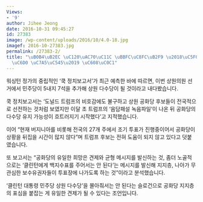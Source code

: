 ```yaml
---
Views:
- '9'
author: Jihee Jeong
date: 2016-10-31 09:45:27
id: 27383
image: /wp-content/uploads/2016/10/4.0-18.jpg
imagef: 2016-10-27383.jpg
permalink: /27383-2/
title: "\uB0B4\uB2EC \uC120\uAC70\uC11C \uBBFC\uC8FC\uB2F9 \u2018\uC5F0\uBC29\uC0C1\
  \uC6D0 \uC7A5\uC545\u2019 \uC608\uC0C1"
---
```


워싱턴 정가의 중립적인 ‘쿡 정치보고서’가 최근 예측한 바에 따르면, 이번 상원의원 선거에서 민주당이 5내지 7석을 추가해 상원 다수당이 될 것이라고 내다봤습니다.

쿡 정치보고서는 ‘도널드 트럼프의 비호감에도 불구하고 상원 공화당 후보들이 전국적으로 선전하는 것처럼 보였지만 이달 초 트럼프의 ‘음담패설 녹음파일’이 나온 뒤 공화당의 다수당 유지 가능성이 흐트러지기 시작했다’고 지적했습니다.

이어 “현재 버지니아를 비롯해 전국의 27개 주에서 조기 투표가 진행중이어서 공화당이 상황을 뒤집을 시간이 많지 않다”며 트럼프 후보는 전혀 도움이 되지 않고 있다고 덧붙였습니다.

또 보고서는 “공화당의 유일한 희망은 견제와 균형 메시지를 발신하는 것, 좀더 노골적으로는 ‘클린턴에게 백지수표를 주어서는 안 된다’는 메시지를 발신해 지지층, 나아가 무관심한 보수유권자들이 투표장에 나가도록 하는 것”이라고 분석했습니다.

‘클린턴 대통령 민주당 상원 다수당’을 몰아줘서는 안 된다는 슬로건으로 공화당 지지층의 표심을 붙잡는 게 유일한 견제가 될 수 있다는 조언입니다.

&nbsp;